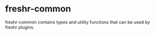 # freshr-common

freshr-common contains types and utility functions that can be used by freshr plugins.
